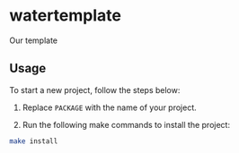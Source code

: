 # watertemplate
Our template

## Usage
To start a new project, follow the steps below:

1. Replace `PACKAGE` with the name of your project.

2. Run the following make commands to install the project:

```bash
make install
```
